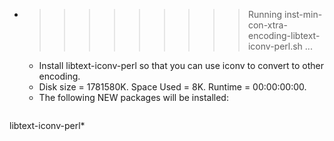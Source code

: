 * >>>>>>>>> Running inst-min-con-xtra-encoding-libtext-iconv-perl.sh ...
  * Install libtext-iconv-perl so that you can use iconv to convert to other encoding.
  * Disk size = 1781580K. Space Used = 8K. Runtime = 00:00:00:00.
  * The following NEW packages will be installed:
  ```bash
libtext-iconv-perl*
  ```
